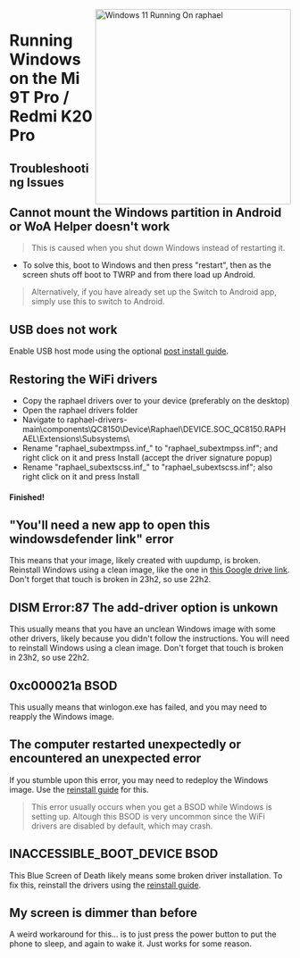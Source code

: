 <img align="right" src="https://raw.githubusercontent.com/graphiks/woa-raphael/main/media/raphael.png" width="350" alt="Windows 11 Running On raphael">


# Running Windows on the Mi 9T Pro / Redmi K20 Pro 

## Troubleshooting Issues


## Cannot mount the Windows partition in Android or WoA Helper doesn't work
> This is caused when you shut down Windows instead of restarting it.
- To solve this, boot to Windows and then press "restart", then as the screen shuts off boot to TWRP and from there load up Android.
> Alternatively, if you have already set up the Switch to Android app, simply use this to switch to Android.

## USB does not work
Enable USB host mode using the optional [post install guide](postinstall.md).

## Restoring the WiFi drivers
- Copy the raphael drivers over to your device (preferably on the desktop)
- Open the raphael drivers folder
- Navigate to raphael-drivers-main\components\QC8150\Device\Raphael\DEVICE.SOC_QC8150.RAPHAEL\Extensions\Subsystems\
- Rename "raphael_subextmpss.inf_" to "raphael_subextmpss.inf"; and right click on it and press Install (accept the driver signature popup)
- Rename "raphael_subextscss.inf_" to "raphael_subextscss.inf"; also right click on it and press Install
#### Finished!

## "You'll need a new app to open this windowsdefender link" error
This means that your image, likely created with uupdump, is broken. Reinstall Windows using a clean image, like the one in [this Google drive link](https://drive.google.com/drive/folders/1JEC2QhFTyZhnm4qdzeFANTmeqoDCbS1I?usp=drive_link). Don't forget that touch is broken in 23h2, so use 22h2.


## DISM Error:87 The add-driver option is unkown
This usually means that you have an unclean Windows image with some other drivers, likely because you didn't follow the instructions. You will need to reinstall Windows using a clean image. Don't forget that touch is broken in 23h2, so use 22h2.

## 0xc000021a BSOD
This usually means that winlogon.exe has failed, and you may need to reapply the Windows image.

## The computer restarted unexpectedly or encountered an unexpected error
If you stumble upon this error, you may need to redeploy the Windows image. Use the [reinstall guide](reinstall.md) for this.
> This error usually occurs when you get a BSOD while Windows is setting up. Altough this BSOD is very uncommon since the WiFi drivers are disabled by default, which may crash. 

## INACCESSIBLE_BOOT_DEVICE BSOD
This Blue Screen of Death likely means some broken driver installation. To fix this, reinstall the drivers using the [reinstall guide](reinstall.md).

## My screen is dimmer than before
A weird workaround for this... is to just press the power button to put the phone to sleep, and again to wake it. Just works for some reason.

